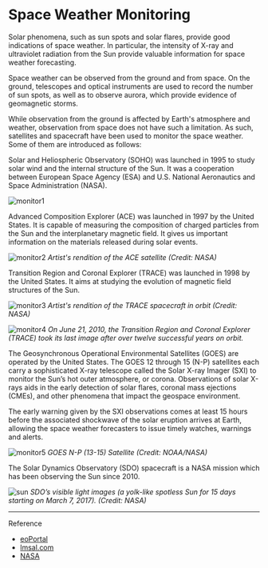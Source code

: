 # Space Weather Monitoring

Solar phenomena, such as sun spots and solar flares, provide good indications of space weather. In particular, the intensity of X-ray and ultraviolet radiation from the Sun provide valuable information for space weather forecasting.

Space weather can be observed from the ground and from space. On the ground, telescopes and optical instruments are used to record the number of sun spots, as well as to observe aurora, which provide evidence of geomagnetic storms.

While observation from the ground is affected by Earth's atmosphere and weather, observation from space does not have such a limitation. As such, satellites and spacecraft have been used to monitor the space weather. Some of them are introduced as follows:

Solar and Heliospheric Observatory (SOHO) was launched in 1995 to study solar wind and the internal structure of the Sun. It was a cooperation between European Space Agency (ESA) and U.S. National Aeronautics and Space Administration (NASA).

![monitor1](./static/monitor1.png)

Advanced Composition Explorer (ACE) was launched in 1997 by the United States. It is capable of measuring the composition of charged particles from the Sun and the interplanetary magnetic field. It gives us important information on the materials released during solar events.

![monitor2](./static/monitor2.png)
*Artist's rendition of the ACE satellite (Credit: NASA)*

Transition Region and Coronal Explorer (TRACE) was launched in 1998 by the United States. It aims at studying the evolution of magnetic field structures of the Sun.

![monitor3](./static/monitor3.png)
*Artist's rendition of the TRACE spacecraft in orbit (Credit: NASA)*

![monitor4](./static/monitor4.png)
*On June 21, 2010, the Transition Region and Coronal Explorer (TRACE) took its last image after over twelve successful years on orbit.* 

The Geosynchronous Operational Environmental Satellites (GOES) are operated by the United States. The GOES 12 through 15 (N-P) satellites each carry a sophisticated X-ray telescope called the Solar X-ray Imager (SXI) to monitor the Sun’s hot outer atmosphere, or corona. Observations of solar X-rays aids in the early detection of solar flares, coronal mass ejections (CMEs), and other phenomena that impact the geospace environment.

The early warning given by the SXI observations comes at least 15 hours before the associated shockwave of the solar eruption arrives at Earth, allowing the space weather forecasters to issue timely watches, warnings and alerts.

![monitor5](./static/monitor5.png)
*GOES N-P (13-15) Satellite (Credit: NOAA/NASA)*

The Solar Dynamics Observatory (SDO) spacecraft is a NASA mission which has been observing the Sun since 2010.

![sun](./static/monitor6.png)
*SDO’s visible light images (a yolk-like spotless Sun for 15 days starting on March 7, 2017). (Credit: NASA)*

---

Reference

- [eoPortal](https://earth.esa.int/web/eoportal/satellite-missions/t/trace)
- [lmsal.com](http://www.lmsal.com/TRACE/POD/TRACEpod.html)
- [NASA](https://www.nasa.gov/mission_pages/sdo/overview/index.html)
